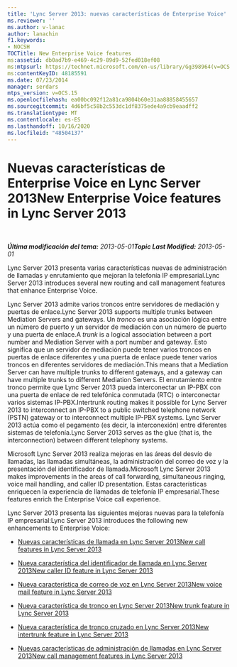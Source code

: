 ```yaml
---
title: 'Lync Server 2013: nuevas características de Enterprise Voice'
ms.reviewer: ''
ms.author: v-lanac
author: lanachin
f1.keywords:
- NOCSH
TOCTitle: New Enterprise Voice features
ms:assetid: db0ad7b9-e469-4c29-89d9-52fed018ef08
ms:mtpsurl: https://technet.microsoft.com/en-us/library/Gg398964(v=OCS.15)
ms:contentKeyID: 48185591
ms.date: 07/23/2014
manager: serdars
mtps_version: v=OCS.15
ms.openlocfilehash: ea00bc092f12a81ca9804b60e31aa88858455657
ms.sourcegitcommit: 4d6bf5c58b2c553dc1df8375ede4a9cb9eaadff2
ms.translationtype: MT
ms.contentlocale: es-ES
ms.lasthandoff: 10/16/2020
ms.locfileid: "48504137"
---
```

# <a name="new-enterprise-voice-features-in-lync-server-2013"></a><span data-ttu-id="0226b-102">Nuevas características de Enterprise Voice en Lync Server 2013</span><span class="sxs-lookup"><span data-stu-id="0226b-102">New Enterprise Voice features in Lync Server 2013</span></span>

<div data-xmlns="http://www.w3.org/1999/xhtml">

<div class="topic" data-xmlns="http://www.w3.org/1999/xhtml" data-msxsl="urn:schemas-microsoft-com:xslt" data-cs="https://msdn.microsoft.com/">

<div data-asp="https://msdn2.microsoft.com/asp">



</div>

<div id="mainSection">

<div id="mainBody">

<span> </span>

<span data-ttu-id="0226b-103">_**Última modificación del tema:** 2013-05-01_</span><span class="sxs-lookup"><span data-stu-id="0226b-103">_**Topic Last Modified:** 2013-05-01_</span></span>

<span data-ttu-id="0226b-104">Lync Server 2013 presenta varias características nuevas de administración de llamadas y enrutamiento que mejoran la telefonía IP empresarial.</span><span class="sxs-lookup"><span data-stu-id="0226b-104">Lync Server 2013 introduces several new routing and call management features that enhance Enterprise Voice.</span></span>

<span data-ttu-id="0226b-105">Lync Server 2013 admite varios troncos entre servidores de mediación y puertas de enlace.</span><span class="sxs-lookup"><span data-stu-id="0226b-105">Lync Server 2013 supports multiple trunks between Mediation Servers and gateways.</span></span> <span data-ttu-id="0226b-106">Un *tronco* es una asociación lógica entre un número de puerto y un servidor de mediación con un número de puerto y una puerta de enlace.</span><span class="sxs-lookup"><span data-stu-id="0226b-106">A *trunk* is a logical association between a port number and Mediation Server with a port number and gateway.</span></span> <span data-ttu-id="0226b-107">Esto significa que un servidor de mediación puede tener varios troncos en puertas de enlace diferentes y una puerta de enlace puede tener varios troncos en diferentes servidores de mediación.</span><span class="sxs-lookup"><span data-stu-id="0226b-107">This means that a Mediation Server can have multiple trunks to different gateways, and a gateway can have multiple trunks to different Mediation Servers.</span></span> <span data-ttu-id="0226b-108">El enrutamiento entre tronco permite que Lync Server 2013 pueda interconectar un IP-PBX con una puerta de enlace de red telefónica conmutada (RTC) o interconectar varios sistemas IP-PBX.</span><span class="sxs-lookup"><span data-stu-id="0226b-108">Intertrunk routing makes it possible for Lync Server 2013 to interconnect an IP-PBX to a public switched telephone network (PSTN) gateway or to interconnect multiple IP-PBX systems.</span></span> <span data-ttu-id="0226b-109">Lync Server 2013 actúa como el pegamento (es decir, la interconexión) entre diferentes sistemas de telefonía.</span><span class="sxs-lookup"><span data-stu-id="0226b-109">Lync Server 2013 serves as the glue (that is, the interconnection) between different telephony systems.</span></span>

<span data-ttu-id="0226b-110">Microsoft Lync Server 2013 realiza mejoras en las áreas del desvío de llamadas, las llamadas simultáneas, la administración del correo de voz y la presentación del identificador de llamada.</span><span class="sxs-lookup"><span data-stu-id="0226b-110">Microsoft Lync Server 2013 makes improvements in the areas of call forwarding, simultaneous ringing, voice mail handling, and caller ID presentation.</span></span> <span data-ttu-id="0226b-111">Estas características enriquecen la experiencia de llamadas de telefonía IP empresarial.</span><span class="sxs-lookup"><span data-stu-id="0226b-111">These features enrich the Enterprise Voice call experience.</span></span>

<span data-ttu-id="0226b-112">Lync Server 2013 presenta las siguientes mejoras nuevas para la telefonía IP empresarial:</span><span class="sxs-lookup"><span data-stu-id="0226b-112">Lync Server 2013 introduces the following new enhancements to Enterprise Voice:</span></span>

  - [<span data-ttu-id="0226b-113">Nuevas características de llamada en Lync Server 2013</span><span class="sxs-lookup"><span data-stu-id="0226b-113">New call features in Lync Server 2013</span></span>](lync-server-2013-new-call-features.md)

  - [<span data-ttu-id="0226b-114">Nueva característica del identificador de llamada en Lync Server 2013</span><span class="sxs-lookup"><span data-stu-id="0226b-114">New caller ID feature in Lync Server 2013</span></span>](lync-server-2013-new-caller-id-feature.md)

  - [<span data-ttu-id="0226b-115">Nueva característica de correo de voz en Lync Server 2013</span><span class="sxs-lookup"><span data-stu-id="0226b-115">New voice mail feature in Lync Server 2013</span></span>](lync-server-2013-new-voice-mail-feature.md)

  - [<span data-ttu-id="0226b-116">Nueva característica de tronco en Lync Server 2013</span><span class="sxs-lookup"><span data-stu-id="0226b-116">New trunk feature in Lync Server 2013</span></span>](lync-server-2013-new-trunk-feature.md)

  - [<span data-ttu-id="0226b-117">Nueva característica de tronco cruzado en Lync Server 2013</span><span class="sxs-lookup"><span data-stu-id="0226b-117">New intertrunk feature in Lync Server 2013</span></span>](lync-server-2013-new-intertrunk-feature.md)

  - [<span data-ttu-id="0226b-118">Nuevas características de administración de llamadas en Lync Server 2013</span><span class="sxs-lookup"><span data-stu-id="0226b-118">New call management features in Lync Server 2013</span></span>](lync-server-2013-new-call-management-features.md)

</div>

<span> </span>

</div>

</div>

</div>

